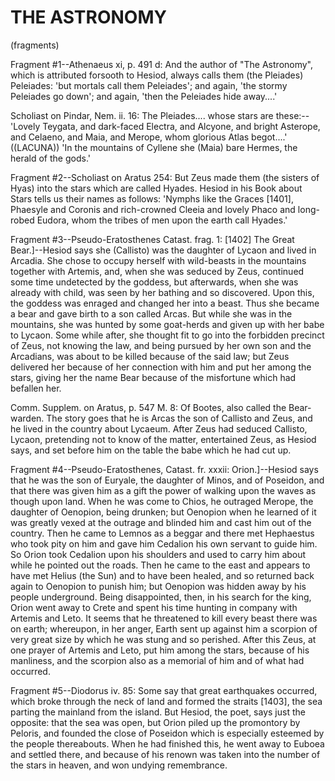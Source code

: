 # THE ASTRONOMY
(fragments)

Fragment #1--Athenaeus xi, p. 491 d: And the author of "The Astronomy",
which is attributed forsooth to Hesiod, always calls them (the Pleiades)
Peleiades: 'but mortals call them Peleiades'; and again, 'the stormy
Peleiades go down'; and again, 'then the Peleiades hide away....'

Scholiast on Pindar, Nem. ii. 16: The Pleiades.... whose stars are
these:--'Lovely Teygata, and dark-faced Electra, and Alcyone, and
bright Asterope, and Celaeno, and Maia, and Merope, whom glorious Atlas
begot....' ((LACUNA)) 'In the mountains of Cyllene she (Maia) bare
Hermes, the herald of the gods.'


Fragment #2--Scholiast on Aratus 254: But Zeus made them (the sisters of
Hyas) into the stars which are called Hyades. Hesiod in his Book about
Stars tells us their names as follows: 'Nymphs like the Graces [1401],
Phaesyle and Coronis and rich-crowned Cleeia and lovely Phaco and
long-robed Eudora, whom the tribes of men upon the earth call Hyades.'


Fragment #3--Pseudo-Eratosthenes Catast. frag. 1: [1402] The Great
Bear.]--Hesiod says she (Callisto) was the daughter of Lycaon and
lived in Arcadia. She chose to occupy herself with wild-beasts in the
mountains together with Artemis, and, when she was seduced by Zeus,
continued some time undetected by the goddess, but afterwards, when she
was already with child, was seen by her bathing and so discovered. Upon
this, the goddess was enraged and changed her into a beast. Thus she
became a bear and gave birth to a son called Arcas. But while she was in
the mountains, she was hunted by some goat-herds and given up with
her babe to Lycaon. Some while after, she thought fit to go into the
forbidden precinct of Zeus, not knowing the law, and being pursued by
her own son and the Arcadians, was about to be killed because of the
said law; but Zeus delivered her because of her connection with him
and put her among the stars, giving her the name Bear because of the
misfortune which had befallen her.

Comm. Supplem. on Aratus, p. 547 M. 8: Of Bootes, also called the
Bear-warden. The story goes that he is Arcas the son of Callisto and
Zeus, and he lived in the country about Lycaeum. After Zeus had seduced
Callisto, Lycaon, pretending not to know of the matter, entertained
Zeus, as Hesiod says, and set before him on the table the babe which he
had cut up.


Fragment #4--Pseudo-Eratosthenes, Catast. fr. xxxii: Orion.]--Hesiod
says that he was the son of Euryale, the daughter of Minos, and of
Poseidon, and that there was given him as a gift the power of walking
upon the waves as though upon land. When he was come to Chios, he
outraged Merope, the daughter of Oenopion, being drunken; but Oenopion
when he learned of it was greatly vexed at the outrage and blinded him
and cast him out of the country. Then he came to Lemnos as a beggar and
there met Hephaestus who took pity on him and gave him Cedalion his own
servant to guide him. So Orion took Cedalion upon his shoulders and used
to carry him about while he pointed out the roads. Then he came to the
east and appears to have met Helius (the Sun) and to have been healed,
and so returned back again to Oenopion to punish him; but Oenopion was
hidden away by his people underground. Being disappointed, then, in his
search for the king, Orion went away to Crete and spent his time hunting
in company with Artemis and Leto. It seems that he threatened to kill
every beast there was on earth; whereupon, in her anger, Earth sent up
against him a scorpion of very great size by which he was stung and so
perished. After this Zeus, at one prayer of Artemis and Leto, put him
among the stars, because of his manliness, and the scorpion also as a
memorial of him and of what had occurred.


Fragment #5--Diodorus iv. 85: Some say that great earthquakes occurred,
which broke through the neck of land and formed the straits [1403], the
sea parting the mainland from the island. But Hesiod, the poet, says
just the opposite: that the sea was open, but Orion piled up the
promontory by Peloris, and founded the close of Poseidon which is
especially esteemed by the people thereabouts. When he had finished
this, he went away to Euboea and settled there, and because of his
renown was taken into the number of the stars in heaven, and won undying
remembrance.




